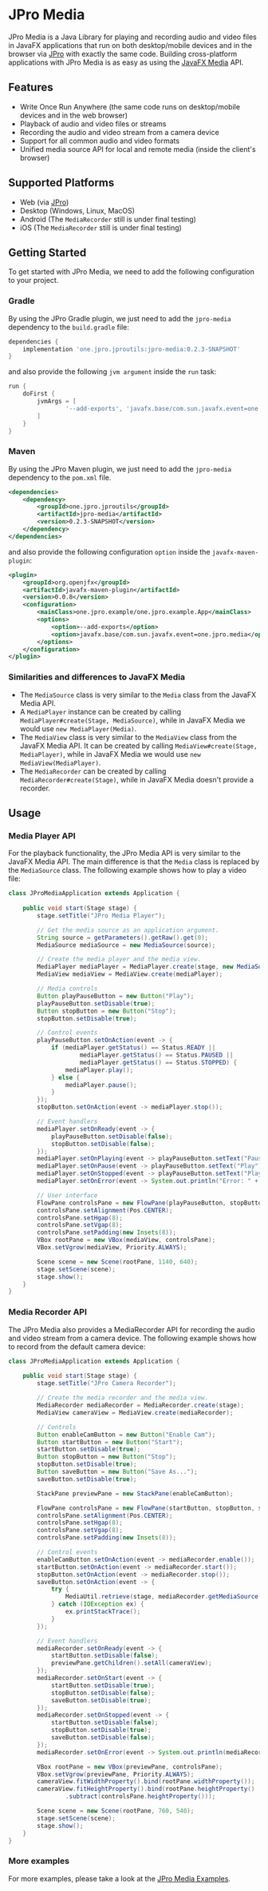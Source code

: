 # JPro Media
JPro Media is a Java Library for playing and recording audio and video files in JavaFX applications that run
on both desktop/mobile devices and in the browser via [JPro](https://www.jpro.one) with exactly the same code. 
Building cross-platform applications with JPro Media is as easy as using the 
[JavaFX Media](https://openjfx.io/javadoc/17/javafx.media/module-summary.html) API.

## Features
- Write Once Run Anywhere (the same code runs on desktop/mobile devices and in the web browser)
- Playback of audio and video files or streams
- Recording the audio and video stream from a camera device
- Support for all common audio and video formats
- Unified media source API for local and remote media (inside the client's browser)

## Supported Platforms
- Web (via [JPro](https://www.jpro.one))
- Desktop (Windows, Linux, MacOS)
- Android (The `MediaRecorder` still is under final testing)
- iOS (The `MediaRecorder` still is under final testing)

## Getting Started
To get started with JPro Media, we need to add the following configuration to your project.
### Gradle
By using the JPro Gradle plugin, we just need to add the `jpro-media` dependency to the `build.gradle` file: 
```groovy
dependencies {
    implementation 'one.jpro.jproutils:jpro-media:0.2.3-SNAPSHOT'
}
```
and also provide the following `jvm argument` inside the `run` task:
```groovy
run {
    doFirst {
        jvmArgs = [
                '--add-exports', 'javafx.base/com.sun.javafx.event=one.jpro.media'
        ]
    }
}
```
### Maven
By using the JPro Maven plugin, we just need to add the `jpro-media` dependency to the `pom.xml` file.
```xml
<dependencies>
    <dependency>
        <groupId>one.jpro.jproutils</groupId>
        <artifactId>jpro-media</artifactId>
        <version>0.2.3-SNAPSHOT</version>
    </dependency>
</dependencies>
```
and also provide the following configuration `option` inside the `javafx-maven-plugin`:
```xml
<plugin>
    <groupId>org.openjfx</groupId>
    <artifactId>javafx-maven-plugin</artifactId>
    <version>0.0.8</version>
    <configuration>
        <mainClass>one.jpro.example/one.jpro.example.App</mainClass>
        <options>
            <option>--add-exports</option>
            <option>javafx.base/com.sun.javafx.event=one.jpro.media</option>
        </options>
    </configuration>
</plugin>
```

### Similarities and differences to JavaFX Media
- The `MediaSource` class is very similar to the `Media` class from the JavaFX Media API.
- A `MediaPlayer` instance can be created by calling `MediaPlayer#create(Stage, MediaSource)`,
   while in JavaFX Media we would use `new MediaPlayer(Media)`.
- The `MediaView` class is very similar to the `MediaView` class from the JavaFX Media API.
  It can be created by calling `MediaView#create(Stage, MediaPlayer)`, while in JavaFX Media we 
  would use `new MediaView(MediaPlayer)`.
- The `MediaRecorder` can be created by calling `MediaRecorder#create(Stage)`,
   while in JavaFX Media doesn't provide a recorder.

## Usage
### Media Player API
For the playback functionality, the JPro Media API is very similar to the JavaFX Media API.
The main difference is that the `Media` class is replaced by the `MediaSource` class.
The following example shows how to play a video file:
```java
class JProMediaApplication extends Application {
    
    public void start(Stage stage) {
        stage.setTitle("JPro Media Player");

        // Get the media source as an application argument.
        String source = getParameters().getRaw().get(0);
        MediaSource mediaSource = new MediaSource(source);

        // Create the media player and the media view.
        MediaPlayer mediaPlayer = MediaPlayer.create(stage, new MediaSource(MEDIA_SOURCE));
        MediaView mediaView = MediaView.create(mediaPlayer);

        // Media controls
        Button playPauseButton = new Button("Play");
        playPauseButton.setDisable(true);
        Button stopButton = new Button("Stop");
        stopButton.setDisable(true);

        // Control events
        playPauseButton.setOnAction(event -> {
            if (mediaPlayer.getStatus() == Status.READY ||
                    mediaPlayer.getStatus() == Status.PAUSED ||
                    mediaPlayer.getStatus() == Status.STOPPED) {
                mediaPlayer.play();
            } else {
                mediaPlayer.pause();
            }
        });
        stopButton.setOnAction(event -> mediaPlayer.stop());

        // Event handlers
        mediaPlayer.setOnReady(event -> {
            playPauseButton.setDisable(false);
            stopButton.setDisable(false);
        });
        mediaPlayer.setOnPlaying(event -> playPauseButton.setText("Pause"));
        mediaPlayer.setOnPause(event -> playPauseButton.setText("Play"));
        mediaPlayer.setOnStopped(event -> playPauseButton.setText("Play"));
        mediaPlayer.setOnError(event -> System.out.println("Error: " + mediaPlayer.getError()));

        // User interface
        FlowPane controlsPane = new FlowPane(playPauseButton, stopButton);
        controlsPane.setAlignment(Pos.CENTER);
        controlsPane.setHgap(8);
        controlsPane.setVgap(8);
        controlsPane.setPadding(new Insets(8));
        VBox rootPane = new VBox(mediaView, controlsPane);
        VBox.setVgrow(mediaView, Priority.ALWAYS);

        Scene scene = new Scene(rootPane, 1140, 640);
        stage.setScene(scene);
        stage.show();
    }
}
```

### Media Recorder API
The JPro Media also provides a MediaRecorder API for recording the audio and video stream from a camera device.
The following example shows how to record from the default camera device:
```java
class JProMediaApplication extends Application {
    
    public void start(Stage stage) {
        stage.setTitle("JPro Camera Recorder");

        // Create the media recorder and the media view.
        MediaRecorder mediaRecorder = MediaRecorder.create(stage);
        MediaView cameraView = MediaView.create(mediaRecorder);

        // Controls
        Button enableCamButton = new Button("Enable Cam");
        Button startButton = new Button("Start");
        startButton.setDisable(true);
        Button stopButton = new Button("Stop");
        stopButton.setDisable(true);
        Button saveButton = new Button("Save As...");
        saveButton.setDisable(true);

        StackPane previewPane = new StackPane(enableCamButton);

        FlowPane controlsPane = new FlowPane(startButton, stopButton, saveButton);
        controlsPane.setAlignment(Pos.CENTER);
        controlsPane.setHgap(8);
        controlsPane.setVgap(8);
        controlsPane.setPadding(new Insets(8));

        // Control events
        enableCamButton.setOnAction(event -> mediaRecorder.enable());
        startButton.setOnAction(event -> mediaRecorder.start());
        stopButton.setOnAction(event -> mediaRecorder.stop());
        saveButton.setOnAction(event -> {
            try {
                MediaUtil.retrieve(stage, mediaRecorder.getMediaSource());
            } catch (IOException ex) {
                ex.printStackTrace();
            }
        });

        // Event handlers
        mediaRecorder.setOnReady(event -> {
            startButton.setDisable(false);
            previewPane.getChildren().setAll(cameraView);
        });
        mediaRecorder.setOnStart(event -> {
            startButton.setDisable(true);
            stopButton.setDisable(false);
            saveButton.setDisable(true);
        });
        mediaRecorder.setOnStopped(event -> {
            startButton.setDisable(false);
            stopButton.setDisable(true);
            saveButton.setDisable(false);
        });
        mediaRecorder.setOnError(event -> System.out.println(mediaRecorder.getError().toString()));

        VBox rootPane = new VBox(previewPane, controlsPane);
        VBox.setVgrow(previewPane, Priority.ALWAYS);
        cameraView.fitWidthProperty().bind(rootPane.widthProperty());
        cameraView.fitHeightProperty().bind(rootPane.heightProperty()
                .subtract(controlsPane.heightProperty()));

        Scene scene = new Scene(rootPane, 760, 540);
        stage.setScene(scene);
        stage.show();
    }
}
```
### More examples
For more examples, please take a look at the [JPro Media Examples]().